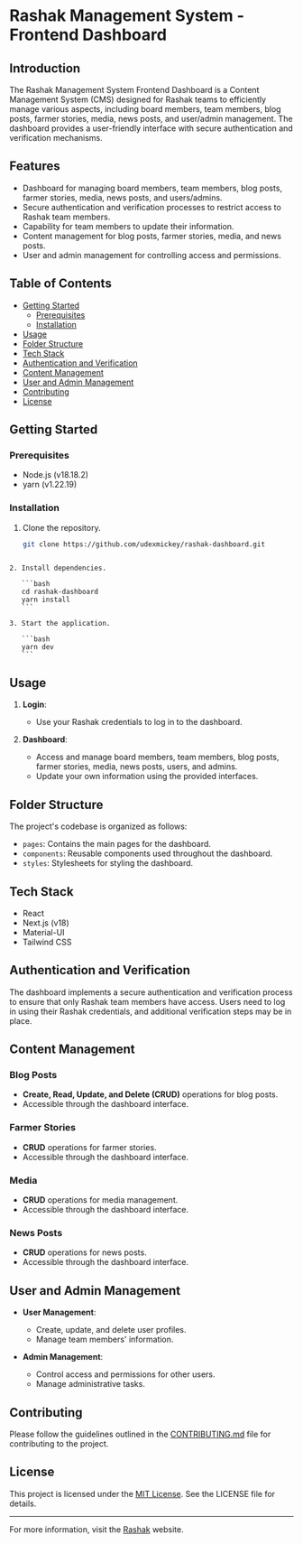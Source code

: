 # Rashak Management System - Frontend Dashboard

## Introduction

The Rashak Management System Frontend Dashboard is a Content Management System (CMS) designed for Rashak teams to efficiently manage various aspects, including board members, team members, blog posts, farmer stories, media, news posts, and user/admin management. The dashboard provides a user-friendly interface with secure authentication and verification mechanisms.

## Features

- Dashboard for managing board members, team members, blog posts, farmer stories, media, news posts, and users/admins.
- Secure authentication and verification processes to restrict access to Rashak team members.
- Capability for team members to update their information.
- Content management for blog posts, farmer stories, media, and news posts.
- User and admin management for controlling access and permissions.

## Table of Contents

- [Getting Started](#getting-started)
  - [Prerequisites](#prerequisites)
  - [Installation](#installation)
- [Usage](#usage)
- [Folder Structure](#folder-structure)
- [Tech Stack](#tech-stack)
- [Authentication and Verification](#authentication-and-verification)
- [Content Management](#content-management)
- [User and Admin Management](#user-and-admin-management)
- [Contributing](#contributing)
- [License](#license)

## Getting Started

### Prerequisites

- Node.js (v18.18.2)
- yarn (v1.22.19)

### Installation

1. Clone the repository.

   ```bash
   git clone https://github.com/udexmickey/rashak-dashboard.git
   ```

````

2. Install dependencies.

   ```bash
   cd rashak-dashboard
   yarn install
   ```

3. Start the application.

   ```bash
   yarn dev
   ```
````

## Usage

1. **Login**:

   - Use your Rashak credentials to log in to the dashboard.

2. **Dashboard**:
   - Access and manage board members, team members, blog posts, farmer stories, media, news posts, users, and admins.
   - Update your own information using the provided interfaces.

## Folder Structure

The project's codebase is organized as follows:

- `pages`: Contains the main pages for the dashboard.
- `components`: Reusable components used throughout the dashboard.
- `styles`: Stylesheets for styling the dashboard.

## Tech Stack

- React
- Next.js (v18)
- Material-UI
- Tailwind CSS

## Authentication and Verification

The dashboard implements a secure authentication and verification process to ensure that only Rashak team members have access. Users need to log in using their Rashak credentials, and additional verification steps may be in place.

## Content Management

### Blog Posts

- **Create, Read, Update, and Delete (CRUD)** operations for blog posts.
- Accessible through the dashboard interface.

### Farmer Stories

- **CRUD** operations for farmer stories.
- Accessible through the dashboard interface.

### Media

- **CRUD** operations for media management.
- Accessible through the dashboard interface.

### News Posts

- **CRUD** operations for news posts.
- Accessible through the dashboard interface.

## User and Admin Management

- **User Management**:

  - Create, update, and delete user profiles.
  - Manage team members' information.

- **Admin Management**:
  - Control access and permissions for other users.
  - Manage administrative tasks.

## Contributing

Please follow the guidelines outlined in the [CONTRIBUTING.md](CONTRIBUTING.md) file for contributing to the project.

## License

This project is licensed under the [MIT License](LICENSE). See the LICENSE file for details.

---

For more information, visit the [Rashak](https://web.rashakagro.com/) website.

